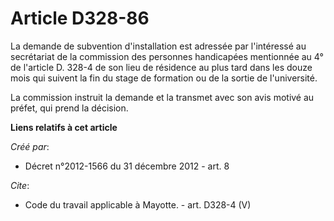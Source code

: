 # Article D328-86

La demande de subvention d'installation est adressée par l'intéressé au secrétariat de la commission des personnes
handicapées mentionnée au 4° de l'article D. 328-4 de son lieu de résidence au plus tard dans les douze mois qui suivent la
fin du stage de formation ou de la sortie de l'université. 

La commission instruit la demande et la transmet avec son avis motivé au préfet, qui prend la décision.

**Liens relatifs à cet article**

_Créé par_:

  - Décret n°2012-1566 du 31 décembre 2012 - art. 8

_Cite_:

  - Code du travail applicable à Mayotte. - art. D328-4 (V)
